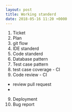 ```yaml
---
layout: post
title: Working standerd
date: 2018-05-16 11:20 +0000
---
```


1. Ticket
2. Plan
3. git flow
3. IDE standerd
4. Code standerd
5. Database pattern
6. Test case pattern
7. test case coverage - CI
8. Code review - CI 
  * review pull request
  * 
9. Deployment 
10. Bug report



